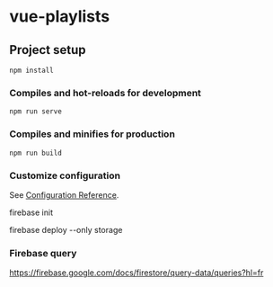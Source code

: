 # vue-playlists

## Project setup
```
npm install
```

### Compiles and hot-reloads for development
```
npm run serve
```

### Compiles and minifies for production
```
npm run build
```

### Customize configuration
See [Configuration Reference](https://cli.vuejs.org/config/).

firebase init

firebase deploy --only storage

### Firebase query
https://firebase.google.com/docs/firestore/query-data/queries?hl=fr
